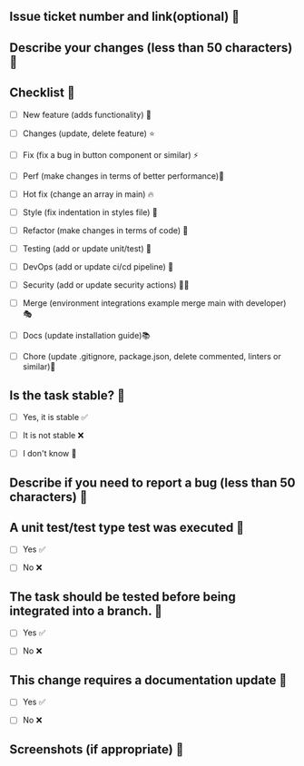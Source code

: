 ## Issue ticket number and link(optional) 🔔


## Describe your changes (less than 50 characters) 🔔





## Checklist 🔔
- [ ] New feature (adds functionality) 🧩
- [ ] Changes (update, delete feature) ⭐
- [ ] Fix (fix a bug in button component or similar) ⚡
- [ ] Perf (make changes in terms of better performance)🚀
- [ ] Hot fix (change an array in main) 🔥
- [ ] Style (fix indentation in styles file) 🎨
- [ ] Refactor (make changes in terms of code) 🧶
- [ ] Testing (add or update unit/test) 🧪
- [ ] DevOps (add or update ci/cd pipeline) 🧰
- [ ] Security (add or update security actions) 🐱‍👤
- [ ] Merge (environment integrations example merge main with developer) 🎭
- [ ] Docs (update installation guide)📚
- [ ] Chore (update .gitignore, package.json, delete commented, linters or similar)📜


## Is the task stable? 🔔
- [ ] Yes, it is stable ✅
- [ ] It is not stable  ❌
- [ ] I don't know      🧐


## Describe if you need to report a bug (less than 50 characters) 🔔





## A unit test/test type test was executed 🔔
- [ ] Yes ✅
- [ ] No  ❌


## The task should be tested before being integrated into a branch. 🔔
- [ ] Yes ✅
- [ ] No  ❌


## This change requires a documentation update 🔔
- [ ] Yes ✅
- [ ] No  ❌


## Screenshots (if appropriate) 🔔





